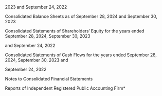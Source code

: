2023 and September 24, 2022

Consolidated Balance Sheets as of September 28, 2024 and September 30, 2023

Consolidated Statements of Shareholders’ Equity for the years ended September 28, 2024, September 30, 2023

and September 24, 2022

Consolidated Statements of Cash Flows for the years ended September 28, 2024, September 30, 2023 and

September 24, 2022

Notes to Consolidated Financial Statements

Reports of Independent Registered Public Accounting Firm*